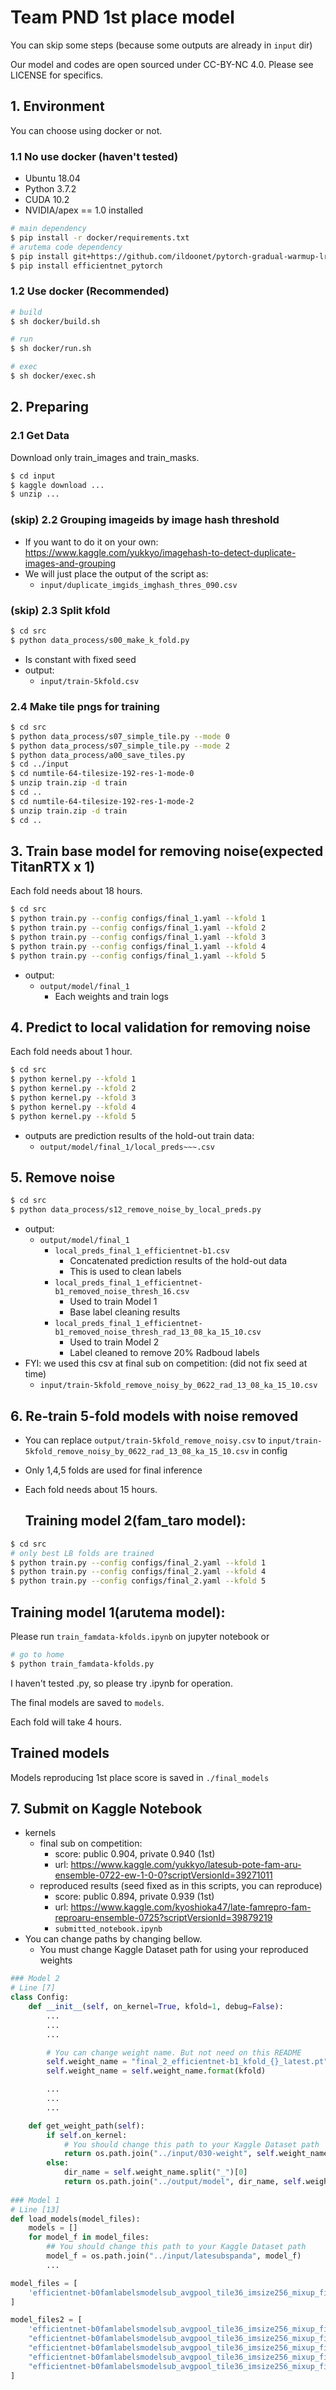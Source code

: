# Team PND 1st place model

You can skip some steps (because some outputs are already in `input` dir)

Our model and codes are open sourced under CC-BY-NC 4.0. Please see LICENSE for specifics.

## 1. Environment

You can choose using docker or not.

### 1.1 No use docker (haven't tested)

- Ubuntu 18.04
- Python 3.7.2
- CUDA 10.2
- NVIDIA/apex == 1.0 installed

```bash
# main dependency
$ pip install -r docker/requirements.txt
# arutema code dependency
$ pip install git+https://github.com/ildoonet/pytorch-gradual-warmup-lr.git
$ pip install efficientnet_pytorch
```

### 1.2 Use docker (Recommended)

```bash
# build
$ sh docker/build.sh

# run
$ sh docker/run.sh

# exec
$ sh docker/exec.sh
```

## 2. Preparing

### 2.1 Get Data

Download only train_images and train_masks.

```bash
$ cd input
$ kaggle download ...
$ unzip ...
```

### (skip) 2.2 Grouping imageids by image hash threshold

- If you want to do it on your own: https://www.kaggle.com/yukkyo/imagehash-to-detect-duplicate-images-and-grouping
- We will just place the output of the script as: 
  - `input/duplicate_imgids_imghash_thres_090.csv`

### (skip) 2.3 Split kfold

```bash
$ cd src
$ python data_process/s00_make_k_fold.py
```

- Is constant with fixed seed
- output:
  - `input/train-5kfold.csv`

### 2.4 Make tile pngs for training

```bash
$ cd src
$ python data_process/s07_simple_tile.py --mode 0
$ python data_process/s07_simple_tile.py --mode 2
$ python data_process/a00_save_tiles.py
$ cd ../input
$ cd numtile-64-tilesize-192-res-1-mode-0
$ unzip train.zip -d train
$ cd ..
$ cd numtile-64-tilesize-192-res-1-mode-2
$ unzip train.zip -d train
$ cd ..
```

## 3. Train base model for removing noise(expected TitanRTX x 1)

Each fold needs about 18 hours.

```bash
$ cd src
$ python train.py --config configs/final_1.yaml --kfold 1
$ python train.py --config configs/final_1.yaml --kfold 2
$ python train.py --config configs/final_1.yaml --kfold 3
$ python train.py --config configs/final_1.yaml --kfold 4
$ python train.py --config configs/final_1.yaml --kfold 5
```

- output:
  - `output/model/final_1`
    - Each weights and train logs

## 4. Predict to local validation for removing noise

Each fold needs about 1 hour.

```bash
$ cd src
$ python kernel.py --kfold 1
$ python kernel.py --kfold 2
$ python kernel.py --kfold 3
$ python kernel.py --kfold 4
$ python kernel.py --kfold 5
```

- outputs are prediction results of the hold-out train data:
  - `output/model/final_1/local_preds~~~.csv`

## 5. Remove noise

```bash
$ cd src
$ python data_process/s12_remove_noise_by_local_preds.py
```

- output:
  - `output/model/final_1`
    - `local_preds_final_1_efficientnet-b1.csv`
      - Concatenated prediction results of the hold-out data
      - This is used to clean labels
    - `local_preds_final_1_efficientnet-b1_removed_noise_thresh_16.csv`
      - Used to train Model 1
      - Base label cleaning results
    - `local_preds_final_1_efficientnet-b1_removed_noise_thresh_rad_13_08_ka_15_10.csv`
      - Used to train Model 2
      - Label cleaned to remove 20% Radboud labels
- FYI: we used this csv at final sub on competition: (did not fix seed at time)
  - `input/train-5kfold_remove_noisy_by_0622_rad_13_08_ka_15_10.csv`

## 6. Re-train 5-fold models with noise removed

- You can replace `output/train-5kfold_remove_noisy.csv` to `input/train-5kfold_remove_noisy_by_0622_rad_13_08_ka_15_10.csv` in config

- Only 1,4,5 folds are used for final inference

- Each fold needs about 15 hours.

  ## Training model 2(fam_taro model):

```bash
$ cd src
# only best LB folds are trained
$ python train.py --config configs/final_2.yaml --kfold 1
$ python train.py --config configs/final_2.yaml --kfold 4
$ python train.py --config configs/final_2.yaml --kfold 5
```

## Training model 1(arutema model):

Please run `train_famdata-kfolds.ipynb` on jupyter notebook or

```bash
# go to home
$ python train_famdata-kfolds.py
```

I haven't tested .py, so please try .ipynb for operation.

The final models are saved to `models`.

Each fold will take 4 hours.

## Trained models

Models reproducing 1st place score is saved in `./final_models`

## 7. Submit on Kaggle Notebook

- kernels
  - final sub on competition: 
    - score: public 0.904, private 0.940 (1st)
    - url: https://www.kaggle.com/yukkyo/latesub-pote-fam-aru-ensemble-0722-ew-1-0-0?scriptVersionId=39271011
  - reproduced results (seed fixed as in this scripts, you can reproduce)
    - score: public 0.894, private 0.939 (1st)
    - url: https://www.kaggle.com/kyoshioka47/late-famrepro-fam-reproaru-ensemble-0725?scriptVersionId=39879219
    - `submitted_notebook.ipynb`
- You can change paths by changing bellow.  
  - You must change Kaggle Dataset path for using your reproduced weights

```python
### Model 2
# Line [7]
class Config:
    def __init__(self, on_kernel=True, kfold=1, debug=False):
        ...
        ...
        ...

        # You can change weight name. But not need on this README
        self.weight_name = "final_2_efficientnet-b1_kfold_{}_latest.pt"
        self.weight_name = self.weight_name.format(kfold)

        ...
        ...
        ...

    def get_weight_path(self):
        if self.on_kernel:
            # You should change this path to your Kaggle Dataset path
            return os.path.join("../input/030-weight", self.weight_name)
        else:
            dir_name = self.weight_name.split("_")[0]
            return os.path.join("../output/model", dir_name, self.weight_name)
       
### Model 1
# Line [13]
def load_models(model_files):
    models = []
    for model_f in model_files:
        ## You should change this path to your Kaggle Dataset path
        model_f = os.path.join("../input/latesubspanda", model_f)
        ...

model_files = [
    'efficientnet-b0famlabelsmodelsub_avgpool_tile36_imsize256_mixup_final_epoch20_fold0.pth',
]

model_files2 = [
    'efficientnet-b0famlabelsmodelsub_avgpool_tile36_imsize256_mixup_final_epoch20_fold0.pth',
    "efficientnet-b0famlabelsmodelsub_avgpool_tile36_imsize256_mixup_final_epoch20_fold1.pth",
    "efficientnet-b0famlabelsmodelsub_avgpool_tile36_imsize256_mixup_final_epoch20_fold2.pth",
    "efficientnet-b0famlabelsmodelsub_avgpool_tile36_imsize256_mixup_final_epoch20_fold3.pth",
    "efficientnet-b0famlabelsmodelsub_avgpool_tile36_imsize256_mixup_final_epoch20_fold4.pth"
]
        
```

